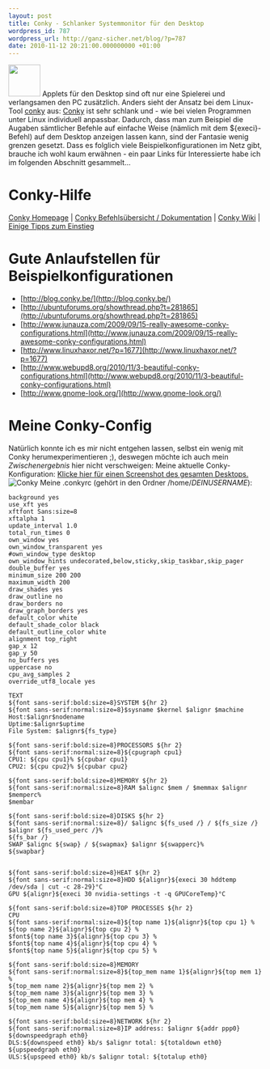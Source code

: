```yaml
---
layout: post
title: Conky - Schlanker Systemmonitor für den Desktop
wordpress_id: 787
wordpress_url: http://ganz-sicher.net/blog/?p=787
date: 2010-11-12 20:21:00.000000000 +01:00
---
```

<img class="lefticon" title="System-Monitoring" src="/wp-content/uploads/monitoring.png" alt="" width="63" height="63" /> 
Applets für den Desktop sind oft nur eine Spielerei und verlangsamen den PC zusätzlich. Anders sieht der Ansatz bei dem Linux-Tool <a title="Conky" href="http://conky.sourceforge.net/">conky</a> aus: <a href="http://conky.sourceforge.net/">Conky</a> ist sehr schlank und - wie bei vielen Programmen unter Linux individuell anpassbar. Dadurch, dass man zum Beispiel die Augaben sämtlicher Befehle auf einfache Weise (nämlich mit dem ${execi}-Befehl) auf dem Desktop anzeigen lassen kann, sind der Fantasie wenig grenzen gesetzt. Dass es folglich viele Beispielkonfigurationen im Netz gibt, brauche ich wohl kaum erwähnen - ein paar Links für Interessierte habe ich im folgenden Abschnitt gesammelt...

<!--more-->

Conky-Hilfe
============
<div class="infobox">
<a class="homelink" href="http://conky.sourceforge.net/">Conky Homepage</a> |
<a class="info" href="http://conky.sourceforge.net/variables.html">Conky Befehlsübersicht / Dokumentation</a> |
<a class="info" href="http://wiki.conky.be/index.php?title=Conky_Wiki">Conky Wiki</a> |
<a class="info" href="http://maketecheasier.com/how-to-create-a-minimal-and-beautiful-desktop-with-conky/2008/10/30">Einige Tipps zum Einstieg</a>
</div>

Gute Anlaufstellen für Beispielkonfigurationen
===============================================
* [http://blog.conky.be/](http://blog.conky.be/)
* [http://ubuntuforums.org/showthread.php?t=281865](http://ubuntuforums.org/showthread.php?t=281865)
* [http://www.junauza.com/2009/09/15-really-awesome-conky-configurations.html](http://www.junauza.com/2009/09/15-really-awesome-conky-configurations.html)
* [http://www.linuxhaxor.net/?p=1677](http://www.linuxhaxor.net/?p=1677)
* [http://www.webupd8.org/2010/11/3-beautiful-conky-configurations.html](http://www.webupd8.org/2010/11/3-beautiful-conky-configurations.html)
* [http://www.gnome-look.org/](http://www.gnome-look.org/)

Meine Conky-Config
==================
Natürlich konnte ich es mir nicht entgehen lassen, selbst ein wenig mit Conky herumexperimentieren ;), deswegen möchte ich auch mein <em>Zwischenergebnis</em> hier nicht verschweigen:
Meine aktuelle Conky-Konfiguration: <a href="/wp-content/uploads/screen_conky.jpg">Klicke hier für einen Screenshot des gesamten Desktops.</a>
<img class="borderimg centered" src="http://ganz-sicher.net/blog/wp-content/uploads/conky_small.jpg" alt="Conky" />
Meine .conkyrc (gehört in den Ordner /home/<em>DEINUSERNAME</em>):

	background yes
	use_xft yes
	xftfont Sans:size=8
	xftalpha 1
	update_interval 1.0
	total_run_times 0
	own_window yes
	own_window_transparent yes
	#own_window_type desktop
	own_window_hints undecorated,below,sticky,skip_taskbar,skip_pager
	double_buffer yes
	minimum_size 200 200
	maximum_width 200
	draw_shades yes
	draw_outline no
	draw_borders no
	draw_graph_borders yes
	default_color white
	default_shade_color black
	default_outline_color white
	alignment top_right
	gap_x 12
	gap_y 50
	no_buffers yes
	uppercase no
	cpu_avg_samples 2
	override_utf8_locale yes

	TEXT
	${font sans-serif:bold:size=8}SYSTEM ${hr 2}
	${font sans-serif:normal:size=8}$sysname $kernel $alignr $machine
	Host:$alignr$nodename
	Uptime:$alignr$uptime
	File System: $alignr${fs_type}

	${font sans-serif:bold:size=8}PROCESSORS ${hr 2}
	${font sans-serif:normal:size=8}${cpugraph cpu1}
	CPU1: ${cpu cpu1}% ${cpubar cpu1}
	CPU2: ${cpu cpu2}% ${cpubar cpu2}

	${font sans-serif:bold:size=8}MEMORY ${hr 2}
	${font sans-serif:normal:size=8}RAM $alignc $mem / $memmax $alignr $memperc%
	$membar

	${font sans-serif:bold:size=8}DISKS ${hr 2}
	${font sans-serif:normal:size=8}/ $alignc ${fs_used /} / ${fs_size /} $alignr ${fs_used_perc /}%
	${fs_bar /}
	SWAP $alignc ${swap} / ${swapmax} $alignr ${swapperc}%
	${swapbar}


	${font sans-serif:bold:size=8}HEAT ${hr 2}
	${font sans-serif:normal:size=8}HDD ${alignr}${execi 30 hddtemp /dev/sda | cut -c 28-29}°C
	GPU ${alignr}${execi 30 nvidia-settings -t -q GPUCoreTemp}°C

	${font sans-serif:bold:size=8}TOP PROCESSES ${hr 2}
	CPU 
	${font sans-serif:normal:size=8}${top name 1}${alignr}${top cpu 1} %
	${top name 2}${alignr}${top cpu 2} %
	$font${top name 3}${alignr}${top cpu 3} %
	$font${top name 4}${alignr}${top cpu 4} %
	$font${top name 5}${alignr}${top cpu 5} %

	${font sans-serif:bold:size=8}MEMORY
	${font sans-serif:normal:size=8}${top_mem name 1}${alignr}${top mem 1} %
	${top_mem name 2}${alignr}${top mem 2} %
	${top_mem name 3}${alignr}${top mem 3} %
	${top_mem name 4}${alignr}${top mem 4} %
	${top_mem name 5}${alignr}${top mem 5} %

	${font sans-serif:bold:size=8}NETWORK ${hr 2}
	${font sans-serif:normal:size=8}IP address: $alignr ${addr ppp0}
	${downspeedgraph eth0}
	DLS:${downspeed eth0} kb/s $alignr total: ${totaldown eth0}
	${upspeedgraph eth0}
	ULS:${upspeed eth0} kb/s $alignr total: ${totalup eth0}

